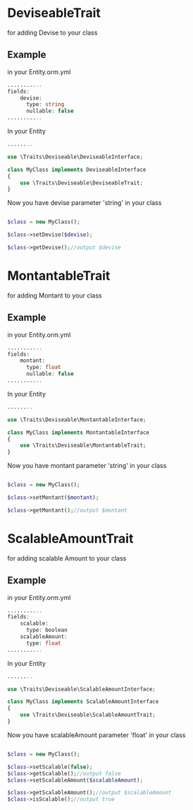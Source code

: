 DeviseableTrait
==============

for adding Devise to your class

Example
-------
in your Entity.orm.yml
```php
...........
fields:
    devise:
      type: string
      nullable: false
...........
```

In your Entity
```php
........

use \Traits\Deviseable\DeviseableInterface;

class MyClass implements DeviseableInterface
{
	use \Traits\Deviseable\DeviseableTrait;
}

```

Now you have devise parameter 'string' in your class
```php

$class = new MyClass();

$class->setDevise($devise);

$class->getDevise();//output $devise

```

MontantableTrait
=================

for adding Montant to your class

Example
-------
in your Entity.orm.yml
```php
...........
fields:
    montant:
      type: float
      nullable: false
...........
```

In your Entity
```php
........

use \Traits\Deviseable\MontantableInterface;

class MyClass implements MontantableInterface
{
	use \Traits\Deviseable\MontantableTrait;
}

```

Now you have montant parameter 'string' in your class
```php

$class = new MyClass();

$class->setMontant($montant);

$class->getMontant();//output $montant

```


ScalableAmountTrait
=================

for adding scalable Amount to your class

Example
-------
in your Entity.orm.yml
```php
...........
fields:
    scalable:
      type: boolean
    scalableAmount:
      type: float
...........
```

In your Entity
```php
........

use \Traits\Deviseable\ScalableAmountInterface;

class MyClass implements ScalableAmountInterface
{
	use \Traits\Deviseable\ScalableAmountTrait;
}

```

Now you have scalableAmount parameter 'float' in your class
```php

$class = new MyClass();

$class->setScalable(false);
$class->getScalable();//output false
$class->setScalableAmount($scalableAmount);

$class->getScalableAmount();//output $scalableAmount
$class->isScalable();//output true

```